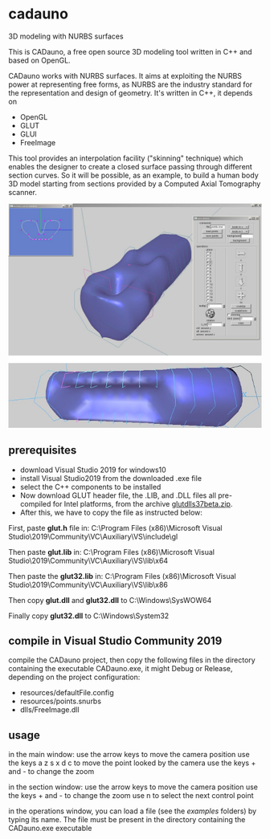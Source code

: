 # cadauno
3D modeling with NURBS surfaces

This is CADauno, a free open source 3D modeling tool written in C++ and based on OpenGL.

CADauno works with NURBS surfaces. It aims at exploiting the NURBS power at representing free forms, 
as NURBS are the industry standard for the representation and design of geometry. 
It's written in C++, it depends on 

* OpenGL
* GLUT
* GLUI
* FreeImage

This tool provides an interpolation facility ("skinning" technique) which enables the designer 
to create a closed surface passing through different section curves. 
So it will be possible, as an example, to build a human body 3D model 
starting from sections provided by a Computed Axial Tomography scanner.

![overview](img/CADauno.JPG)
![detail](img/small.jpg)

## prerequisites

- download Visual Studio 2019 for windows10
- install Visual Studio2019 from the downloaded .exe file
- select the C++ components to be installed
- Now download GLUT header file, the .LIB, and .DLL files all pre-compiled for Intel platforms, from the archive [glutdlls37beta.zip](https://www.opengl.org/resources/libraries/glut/glut_downloads.php).
- After this, we have to copy the file as instructed below:

First, paste __glut.h__ file in:
C:\Program Files (x86)\Microsoft Visual Studio\2019\Community\VC\Auxiliary\VS\include\gl

Then paste __glut.lib__ in:
 C:\Program Files (x86)\Microsoft Visual Studio\2019\Community\VC\Auxiliary\VS\lib\x64
 
Then paste the __glut32.lib__ in:
C:\Program Files (x86)\Microsoft Visual Studio\2019\Community\VC\Auxiliary\VS\lib\x86

Then copy __glut.dll__ and __glut32.dll__ to C:\Windows\SysWOW64
 
Finally  copy __glut32.dll__ to C:\Windows\System32 

## compile in Visual Studio Community 2019
compile the CADauno project, then copy the following files in the directory containing the executable CADauno.exe,
it might Debug or Release, depending on the project configuration:

- resources/defaultFile.config
- resources/points.snurbs
- dlls/FreeImage.dll

## usage

in the main window:
	use the arrow keys to move the camera position
	use the keys a z s x d c to move the point looked by the camera
	use the keys + and - to change the zoom

in the section window:
	use the arrow keys to move the camera position
	use the keys + and - to change the zoom
	use n to select the next control point
	
in the operations window, you can load a file (see the _examples_ folders) by typing its name. The file must be present in the directory containing the CADauno.exe executable